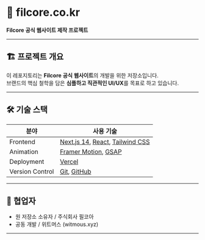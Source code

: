 # 📘 filcore.co.kr

**Filcore 공식 웹사이트 제작 프로젝트**

---

## 🏗️ 프로젝트 개요

이 레포지토리는 **Filcore 공식 웹사이트**의 개발을 위한 저장소입니다.  
브랜드의 핵심 철학을 담은 **심플하고 직관적인 UI/UX**를 목표로 하고 있습니다.

---

## 🛠️ 기술 스택

| 분야 | 사용 기술 |
|------|------------|
| Frontend | [Next.js 14](https://nextjs.org/), [React](https://react.dev/), [Tailwind CSS](https://tailwindcss.com/) |
| Animation | [Framer Motion](https://www.framer.com/motion/), [GSAP](https://greensock.com/gsap/) |
| Deployment | [Vercel](https://vercel.com/) |
| Version Control | [Git](https://git-scm.com/), [GitHub](https://github.com/) |

---

## 👥 협업자

- 원 저장소 소유자 / 주식회사 필코아
- 공동 개발 / 위트머스 (witmous.xyz)

---



